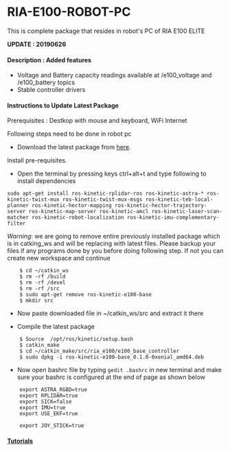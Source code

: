# RIA-E100-ROBOT-PC
This is complete package that resides in robot's PC of RIA E100 ELITE

**UPDATE : 20190626**
#### Description : Added features 
- Voltage and Battery capacity readings available at /e100_voltage and /e100_battery topics
- Stable controller drivers

#### Instructions to Update Latest Package
Prerequisites : Destkop with mouse and keyboard, WiFi Internet

Following steps need to be done in robot pc
- Download the latest package from [here](https://github.com/gaitech-robotics/RIA-E100-ROBOT-PC/archive/master.zip).

Install pre-requisites.

- Open the terminal by pressing keys ctrl+alt+t and type following to install dependencies  
```
sudo apt-get install ros-kinetic-rplidar-ros ros-kinetic-astra-* ros-kinetic-twist-mux ros-kinetic-twist-mux-msgs ros-kinetic-teb-local-planner ros-kinetic-hector-mapping ros-kinetic-hector-trajectory-server ros-kinetic-map-server ros-kinetic-amcl ros-kinetic-laser-scan-matcher ros-kinetic-robot-localization ros-kinetic-imu-complementary-filter
```

*Warning*: we are going to remove entire previously installed package which is in catking_ws and will be replacing with latest files. Please backup your files if any programs done by you before doing following step. If not you can create new workspace and continue 
```
	$ cd ~/catkin_ws
	$ rm -rf /build
	$ rm -rf /devel
	$ rm -rf /src
  	$ sudo apt-get remove ros-kinetic-e100-base
	$ mkdir src
```
- Now paste downloaded file in ~/catkin_ws/src and extract it there

- Compile the latest package
```
	$ Source  /opt/ros/kinetic/setup.bash
	$ catkin_make
  	$ cd ~/catkin_make/src/ria_e100/e100_base_controller
  	$ sudo dpkg -i ros-kinetic-e100-base_0.1.0-0xenial_amd64.deb
```
- Now open bashrc file by typing `gedit .bashrc` in new terminal and make sure your bashrc is configured at the end of page as shown below

```
	export ASTRA_RGBD=true
	export RPLIDAR=true
	export SICK=false
	export IMU=true
	export USE_EKF=true

	export JOY_STICK=true
```
#### [Tutorials](https://edu.gaitech.hk/ria_e100/demo-apps.html#demo-applications) 
